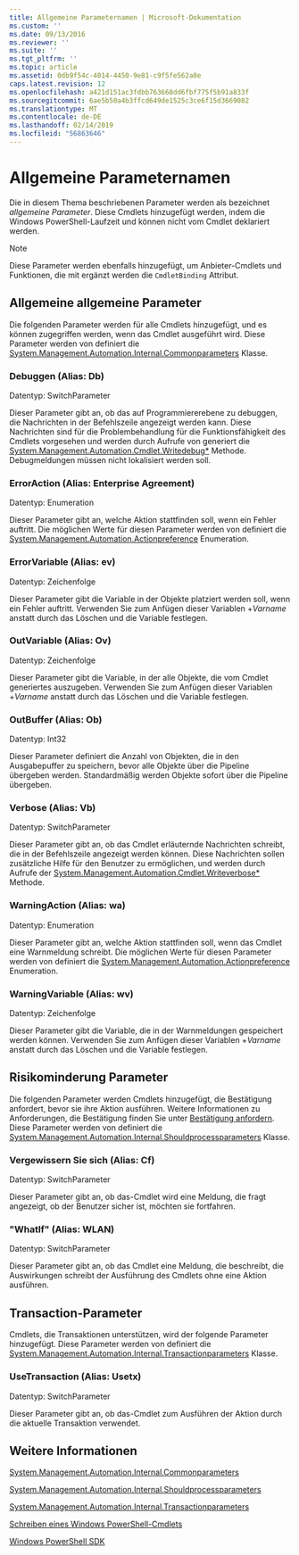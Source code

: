 ```yaml
---
title: Allgemeine Parameternamen | Microsoft-Dokumentation
ms.custom: ''
ms.date: 09/13/2016
ms.reviewer: ''
ms.suite: ''
ms.tgt_pltfrm: ''
ms.topic: article
ms.assetid: 0db9f54c-4014-4450-9e81-c9f5fe562a0e
caps.latest.revision: 12
ms.openlocfilehash: a421d151ac3fdbb763668dd6fbf775f5b91a833f
ms.sourcegitcommit: 6ae5b50a4b3ffcd649de1525c3ce6f15d3669082
ms.translationtype: MT
ms.contentlocale: de-DE
ms.lasthandoff: 02/14/2019
ms.locfileid: "56863646"
---
```

# <a name="common-parameter-names"></a>Allgemeine Parameternamen

Die in diesem Thema beschriebenen Parameter werden als bezeichnet *allgemeine Parameter*. Diese Cmdlets hinzugefügt werden, indem die Windows PowerShell-Laufzeit und können nicht vom Cmdlet deklariert werden.

> [!NOTE]
> Diese Parameter werden ebenfalls hinzugefügt, um Anbieter-Cmdlets und Funktionen, die mit ergänzt werden die `CmdletBinding` Attribut.

## <a name="general-common-parameters"></a>Allgemeine allgemeine Parameter

Die folgenden Parameter werden für alle Cmdlets hinzugefügt, und es können zugegriffen werden, wenn das Cmdlet ausgeführt wird. Diese Parameter werden von definiert die [System.Management.Automation.Internal.Commonparameters](/dotnet/api/System.Management.Automation.Internal.CommonParameters) Klasse.

### <a name="debug-alias-db"></a>Debuggen (Alias: Db)

Datentyp: SwitchParameter

Dieser Parameter gibt an, ob das auf Programmiererebene zu debuggen, die Nachrichten in der Befehlszeile angezeigt werden kann. Diese Nachrichten sind für die Problembehandlung für die Funktionsfähigkeit des Cmdlets vorgesehen und werden durch Aufrufe von generiert die [System.Management.Automation.Cmdlet.Writedebug*](/dotnet/api/System.Management.Automation.Cmdlet.WriteDebug) Methode. Debugmeldungen müssen nicht lokalisiert werden soll.

### <a name="erroraction-alias-ea"></a>ErrorAction (Alias: Enterprise Agreement)

Datentyp: Enumeration

Dieser Parameter gibt an, welche Aktion stattfinden soll, wenn ein Fehler auftritt. Die möglichen Werte für diesen Parameter werden von definiert die [System.Management.Automation.Actionpreference](/dotnet/api/System.Management.Automation.ActionPreference) Enumeration.

### <a name="errorvariable-alias-ev"></a>ErrorVariable (Alias: ev)

Datentyp: Zeichenfolge

Dieser Parameter gibt die Variable in der Objekte platziert werden soll, wenn ein Fehler auftritt. Verwenden Sie zum Anfügen dieser Variablen +*Varname* anstatt durch das Löschen und die Variable festlegen.

### <a name="outvariable-alias-ov"></a>OutVariable (Alias: Ov)

Datentyp: Zeichenfolge

Dieser Parameter gibt die Variable, in der alle Objekte, die vom Cmdlet generiertes auszugeben. Verwenden Sie zum Anfügen dieser Variablen +*Varname* anstatt durch das Löschen und die Variable festlegen.

### <a name="outbuffer-alias-ob"></a>OutBuffer (Alias: Ob)

Datentyp: Int32

Dieser Parameter definiert die Anzahl von Objekten, die in den Ausgabepuffer zu speichern, bevor alle Objekte über die Pipeline übergeben werden. Standardmäßig werden Objekte sofort über die Pipeline übergeben.

### <a name="verbose-alias-vb"></a>Verbose (Alias: Vb)

Datentyp: SwitchParameter

Dieser Parameter gibt an, ob das Cmdlet erläuternde Nachrichten schreibt, die in der Befehlszeile angezeigt werden können. Diese Nachrichten sollen zusätzliche Hilfe für den Benutzer zu ermöglichen, und werden durch Aufrufe der [System.Management.Automation.Cmdlet.Writeverbose*](/dotnet/api/System.Management.Automation.Cmdlet.WriteVerbose) Methode.

### <a name="warningaction-alias-wa"></a>WarningAction (Alias: wa)

Datentyp: Enumeration

Dieser Parameter gibt an, welche Aktion stattfinden soll, wenn das Cmdlet eine Warnmeldung schreibt. Die möglichen Werte für diesen Parameter werden von definiert die [System.Management.Automation.Actionpreference](/dotnet/api/System.Management.Automation.ActionPreference) Enumeration.

### <a name="warningvariable-alias-wv"></a>WarningVariable (Alias: wv)

Datentyp: Zeichenfolge

Dieser Parameter gibt die Variable, die in der Warnmeldungen gespeichert werden können. Verwenden Sie zum Anfügen dieser Variablen +*Varname* anstatt durch das Löschen und die Variable festlegen.

## <a name="risk-mitigation-parameters"></a>Risikominderung Parameter

Die folgenden Parameter werden Cmdlets hinzugefügt, die Bestätigung anfordert, bevor sie ihre Aktion ausführen. Weitere Informationen zu Anforderungen, die Bestätigung finden Sie unter [Bestätigung anfordern](./requesting-confirmation-from-cmdlets.md). Diese Parameter werden von definiert die [System.Management.Automation.Internal.Shouldprocessparameters](/dotnet/api/System.Management.Automation.Internal.ShouldProcessParameters) Klasse.

### <a name="confirm-alias-cf"></a>Vergewissern Sie sich (Alias: Cf)

Datentyp: SwitchParameter

Dieser Parameter gibt an, ob das-Cmdlet wird eine Meldung, die fragt angezeigt, ob der Benutzer sicher ist, möchten sie fortfahren.

### <a name="whatif-alias-wi"></a>"WhatIf" (Alias: WLAN)

Datentyp: SwitchParameter

Dieser Parameter gibt an, ob das Cmdlet eine Meldung, die beschreibt, die Auswirkungen schreibt der Ausführung des Cmdlets ohne eine Aktion ausführen.

## <a name="transaction-parameters"></a>Transaction-Parameter

Cmdlets, die Transaktionen unterstützen, wird der folgende Parameter hinzugefügt. Diese Parameter werden von definiert die [System.Management.Automation.Internal.Transactionparameters](/dotnet/api/System.Management.Automation.Internal.TransactionParameters) Klasse.

### <a name="usetransaction-alias-usetx"></a>UseTransaction (Alias: Usetx)

Datentyp: SwitchParameter

Dieser Parameter gibt an, ob das-Cmdlet zum Ausführen der Aktion durch die aktuelle Transaktion verwendet.

## <a name="see-also"></a>Weitere Informationen

[System.Management.Automation.Internal.Commonparameters](/dotnet/api/System.Management.Automation.Internal.CommonParameters)

[System.Management.Automation.Internal.Shouldprocessparameters](/dotnet/api/System.Management.Automation.Internal.ShouldProcessParameters)

[System.Management.Automation.Internal.Transactionparameters](/dotnet/api/System.Management.Automation.Internal.TransactionParameters)

[Schreiben eines Windows PowerShell-Cmdlets](./writing-a-windows-powershell-cmdlet.md)

[Windows PowerShell SDK](../windows-powershell-reference.md)
